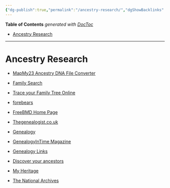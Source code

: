 ```yaml
---
{"dg-publish":true,"permalink":"/ancestry-research/","dgShowBacklinks":true,"dgShowLocalGraph":true}
---
```


<!-- START doctoc generated TOC please keep comment here to allow auto update -->
<!-- DON'T EDIT THIS SECTION, INSTEAD RE-RUN doctoc TO UPDATE -->
**Table of Contents** *generated with [DocToc](https://github.com/thlorenz/doctoc)*

- [Ancestry Research](#ancestry-research)

<!-- END doctoc generated TOC please keep comment here to allow auto update -->

---

# Ancestry Research

- [MapMy23 Ancestry DNA File Converter](http://www.mapmy23.com/tools/ancestry_ftdna_fix.php)

- [Family Search](https://familysearch.org/)

- [Trace your Family Tree Online](https://www.findmypast.com/)

- [forebears](https://forebears.io/)

- [FreeBMD Home Page](https://www.freebmd.org.uk/)

- [Thegenealogist.co.uk](https://www.thegenealogist.co.uk/)

- [Genealogy](https://www.genealogy.com/)

- [GenealogyInTime Magazine](https://www.genealogyintime.com/)

- [Genealogy Links](https://www.genealogylinks.net/)

- [Discover your ancestors](https://www.genesreunited.com/)

- [My Heritage](https://www.myheritage.com/)

- [The National Archives](https://www.nationalarchives.gov.uk/)